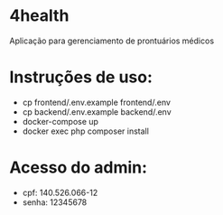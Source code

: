 # 4health
Aplicação para gerenciamento de prontuários médicos

# Instruções de uso:
* cp frontend/.env.example frontend/.env
* cp backend/.env.example backend/.env
* docker-compose up
* docker exec php composer install

# Acesso do admin:
* cpf: 140.526.066-12
* senha: 12345678
